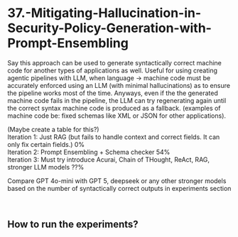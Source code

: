 # 37.-Mitigating-Hallucination-in-Security-Policy-Generation-with-Prompt-Ensembling

Say this approach can be used to generate syntactically correct machine code for another types of applications as well. Useful for using creating agentic pipelines with LLM, when language -> machine code must be accurately enforced using an LLM (with minimal hallucinations) as to ensure the pipeline works most of the time. Anyways, even if the the generated machine code fails in the pipeline, the LLM can try regenerating again until the correct syntax machine code is produced as a fallback. (examples of machine code be: fixed schemas like XML or JSON for other applications).

(Maybe create a table for this?)  
Iteration 1: Just RAG (but fails to handle context and correct fields. It can only fix certain fields.) 0%  
Iteration 2: Prompt Ensembling + Schema checker 54%  
Iteration 3: Must try introduce Acurai, Chain of THought, ReAct, RAG, stronger LLM models ??%  

Compare GPT 4o-mini with GPT 5, deepseek or any other stronger models based on the number of syntactically correct outputs in experiments section

<br>

## How to run the experiments?
